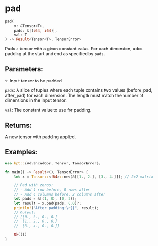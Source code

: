 # pad
```rust
pad(
    x: &Tensor<T>,
    pads: &[(i64, i64)],
    val: T
) -> Result<Tensor<T>, TensorError>
```
Pads a tensor with a given constant value. For each dimension, adds padding at the start and end as specified by `pads`.

## Parameters:
`x`: Input tensor to be padded.

`pads`: A slice of tuples where each tuple contains two values (before_pad, after_pad) for each dimension. The length must match the number of dimensions in the input tensor.

`val`: The constant value to use for padding.

## Returns:
A new tensor with padding applied.

## Examples:
```rust
use hpt::{AdvancedOps, Tensor, TensorError};

fn main() -> Result<(), TensorError> {
    let x = Tensor::<f64>::new(&[[1., 2.], [3., 4.]]); // 2x2 matrix

    // Pad with zeros:
    // - Add 1 row before, 0 rows after
    // - Add 0 columns before, 2 columns after
    let pads = &[(1, 0), (0, 2)];
    let result = x.pad(pads, 0.0)?;
    println!("After padding:\n{}", result);
    // Output:
    // [[0., 0., 0., 0.]
    //  [1., 2., 0., 0.]
    //  [3., 4., 0., 0.]]

    Ok(())
}
```